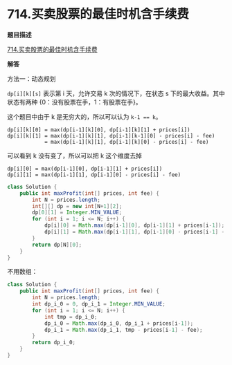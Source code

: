 # 714.买卖股票的最佳时机含手续费

**题目描述**

[714.买卖股票的最佳时机含手续费](https://leetcode-cn.com/problems/best-time-to-buy-and-sell-stock-with-transaction-fee/)

**解答**

方法一：动态规划

`dp[i][k][s]` 表示第 i 天，允许交易 k 次的情况下，在状态 s 下的最大收益。其中状态有两种 {0：没有股票在手，1：有股票在手}。

这个题目中由于 k 是无穷大的，所以可以认为 `k-1 == k`。

```
dp[i][k][0] = max(dp[i-1][k][0], dp[i-1][k][1] + prices[i])
dp[i][k][1] = max(dp[i-1][k][1], dp[i-1][k-1][0] - prices[i] - fee)
            = max(dp[i-1][k][1], dp[i-1][k][0] - prices[i] - fee)
```

可以看到 k 没有变了，所以可以把 k 这个维度去掉

```
dp[i][0] = max(dp[i-1][0], dp[i-1][1] + prices[i])
dp[i][1] = max(dp[i-1][1], dp[i-1][0] - prices[i] - fee)
```

```java
class Solution {
    public int maxProfit(int[] prices, int fee) {
        int N = prices.length;
        int[][] dp = new int[N+1][2];
        dp[0][1] = Integer.MIN_VALUE;
        for (int i = 1; i <= N; i++) {
            dp[i][0] = Math.max(dp[i-1][0], dp[i-1][1] + prices[i-1]);
            dp[i][1] = Math.max(dp[i-1][1], dp[i-1][0] - prices[i-1] - fee);
        }
        return dp[N][0];
    }
}
```

不用数组：

```java
class Solution {
    public int maxProfit(int[] prices, int fee) {
        int N = prices.length;
        int dp_i_0 = 0, dp_i_1 = Integer.MIN_VALUE;
        for (int i = 1; i <= N; i++) {
            int tmp = dp_i_0;
            dp_i_0 = Math.max(dp_i_0, dp_i_1 + prices[i-1]);
            dp_i_1 = Math.max(dp_i_1, tmp - prices[i-1] - fee);
        }
        return dp_i_0;
    }
}
```